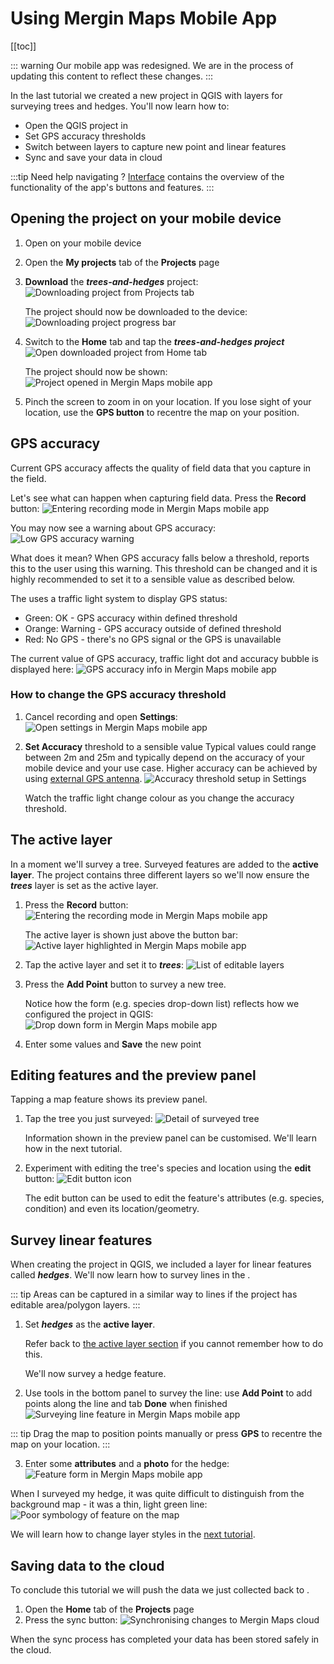 # Using Mergin Maps Mobile App

[[toc]]

::: warning
Our mobile app was redesigned. We are in the process of updating this content to reflect these changes.
:::

In the last tutorial we created a new <MainPlatformName /> project in QGIS with layers for surveying trees and hedges. You'll now learn how to:
* Open the QGIS project in <MobileAppName />
* Set GPS accuracy thresholds
* Switch between layers to capture new point and linear features
* Sync and save your data in <MainPlatformNameLink /> cloud

:::tip
Need help navigating <MobileAppName />? [<MobileAppName /> Interface](../../field/mobile-app-ui/) contains the overview of the functionality of the app's buttons and features.
:::

## Opening the project on your mobile device 
1. Open <MobileAppName /> on your mobile device
2. Open the **My projects** tab of the **Projects** page
3. **Download** the ***trees-and-hedges*** project:
   ![Downloading project from Projects tab](./merginmaps-mobile-download-my-project.jpg "Downloading project from Projects tab")

   The project should now be downloaded to the device:
   ![Downloading project progress bar](./merginmaps-mobile-project-downloading.jpg "Downloading project progress bar")

4. Switch to the **Home** tab and tap the ***trees-and-hedges project***
   ![Open downloaded project from Home tab](./merginmaps-mobile-open-project.jpg "Open downloaded project from Home tab")

   The project should now be shown:
   ![Project opened in Mergin Maps mobile app](../capturing-first-data/merginmaps-mobile-location-shown-on-osm.jpg "Project opened in Mergin Maps mobile app")

5. Pinch the screen to zoom in on your location. If you lose sight of your location, use the **GPS button** to recentre the map on your position.

## GPS accuracy
Current GPS accuracy affects the quality of field data that you capture in the field. 

Let's see what can happen when capturing field data. Press the **Record** button:
![Entering recording mode in Mergin Maps mobile app](../capturing-first-data/merginmaps-mobile-record.jpg "Entering recording mode in Mergin Maps mobile app")
   
You may now see a warning about GPS accuracy:
![Low GPS accuracy warning](./merginmaps-mobile-gps-accuracy-warning.jpg "Low GPS accuracy warning")

What does it mean? When GPS accuracy falls below a threshold, <MobileAppName /> reports this to the user using this warning. This threshold can be changed and it is highly recommended to set it to a sensible value as described below.
   
The <MobileAppNameShort /> uses a traffic light system to display GPS status:
* Green: OK - GPS accuracy within defined threshold
* Orange: Warning - GPS accuracy outside of defined threshold
* Red: No GPS - there's no GPS signal or the GPS is unavailable

The current value of GPS accuracy, traffic light dot and accuracy bubble is displayed here:
   ![GPS accuracy info in Mergin Maps mobile app](./merginmaps-mobile-accuracy-spot-and-bubble.jpg "GPS accuracy info in Mergin Maps mobile app")

### How to change the GPS accuracy threshold
1. Cancel recording and open **Settings**:
   ![Open settings in Mergin Maps mobile app](./merginmaps-mobile-open-settings.jpg "Open settings in Mergin Maps mobile app")

3. **Set Accuracy** threshold to a sensible value
   Typical values could range between 2m and 25m and typically depend on the accuracy of your mobile device and your use case. Higher accuracy can be achieved by using [external GPS antenna](../../field/external_gps/).
   ![Accuracy threshold setup in Settings](./merginmaps-mobile-setting-accuracy-threshold.jpg "Accuracy threshold setup in Settings")

   Watch the traffic light change colour as you change the accuracy threshold.

## The active layer
In a moment we'll survey a tree. Surveyed features are added to the **active layer**. The project contains three different layers so we'll now ensure the ***trees*** layer is set as the active layer.

1. Press the **Record** button:
   ![Entering the recording mode in Mergin Maps mobile app](../capturing-first-data/merginmaps-mobile-record.jpg "Entering the recording mode in Mergin Maps mobile app")

   The active layer is shown just above the button bar:
   ![Active layer highlighted in Mergin Maps mobile app](./merginmaps-mobile-active-layer.jpg "Active layer highlighted in Mergin Maps mobile app")

2. Tap the active layer and set it to ***trees***:
   ![List of editable layers](./merginmaps-mobile-active-layer-set-to-trees.jpg "List of editable layers")

3. Press the **Add Point** button to survey a new tree.

   Notice how the form (e.g. species drop-down list) reflects how we configured the project in QGIS:
   ![Drop down form in Mergin Maps mobile app](./merginmaps-mobile-forms-with-drop-down.jpg "Drop down form in Mergin Maps mobile app")

4. Enter some values and **Save** the new point

## Editing features and the preview panel
Tapping a map feature shows its preview panel.

1. Tap the tree you just surveyed:
   ![Detail of surveyed tree](./merginmaps-mobile-default-preview-panel.jpg "Detail of surveyed tree")

   Information shown in the preview panel can be customised. We'll learn how in the next tutorial.
   
2. Experiment with editing the tree's species and location using the **edit** button:
   ![Edit button icon](./merginmaps-mobile-edit-button.jpg "Edit button icon")

   The edit button can be used to edit the feature's attributes (e.g. species, condition) and even its location/geometry.

## Survey linear features

When creating the project in QGIS, we included a layer for linear features called ***hedges***. We'll now learn how to survey lines in the <MobileAppNameShort />.

::: tip
Areas can be captured in a similar way to lines if the project has editable area/polygon layers.
:::

1. Set ***hedges*** as the **active layer**.
   
   Refer back to [the active layer section](#the-active-layer) if you cannot remember how to do this.
   
   We'll now survey a hedge feature.

2. Use tools in the bottom panel to survey the line: use **Add Point** to add points along the line and tab **Done** when finished
   ![Surveying line feature in Mergin Maps mobile app](./merginmaps-mobile-digitising-line.jpg "Surveying line feature in Mergin Maps mobile app")

::: tip
Drag the map to position points manually or press **GPS** to recentre the map on your location.
:::

3. Enter some **attributes** and a **photo** for the hedge:
   ![Feature form in Mergin Maps mobile app](./merginmaps-mobile-hedge-attributes-and-photo.jpg "Feature form in Mergin Maps mobile app")

When I surveyed my hedge, it was quite difficult to distinguish from the background map - it was a thin, light green line: 
![Poor symbology of feature on the map](./merginmaps-mobile-poor-symbology.jpg "Poor symbology of feature on the map")

We will learn how to change layer styles in the [next tutorial](../further-project-customisation/).

## Saving data to the cloud
To conclude this tutorial we will push the data we just collected back to <MainPlatformNameLink />.
1. Open the **Home** tab of the **Projects** page
2. Press the sync button:
   ![Synchronising changes to Mergin Maps cloud](./merginmaps-mobile-sync-project.jpg "Synchronising changes to Mergin Maps cloud")

When the sync process has completed your data has been stored safely in the cloud.
